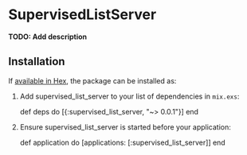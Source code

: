 # SupervisedListServer

**TODO: Add description**

## Installation

If [available in Hex](https://hex.pm/docs/publish), the package can be installed as:

  1. Add supervised_list_server to your list of dependencies in `mix.exs`:

        def deps do
          [{:supervised_list_server, "~> 0.0.1"}]
        end

  2. Ensure supervised_list_server is started before your application:

        def application do
          [applications: [:supervised_list_server]]
        end


